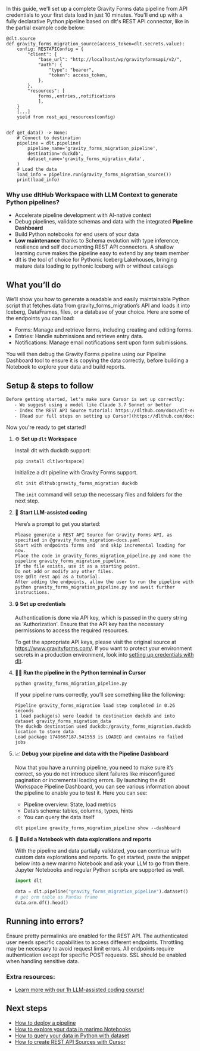 In this guide, we'll set up a complete Gravity Forms data pipeline from API credentials to your first data load in just 10 minutes. You'll end up with a fully declarative Python pipeline based on dlt's REST API connector, like in the partial example code below:

```python-outcome
@dlt.source
def gravity_forms_migration_source(access_token=dlt.secrets.value):
    config: RESTAPIConfig = {
        "client": {
            "base_url": "http://localhost/wp/gravityformsapi/v2/",
            "auth": {
                "type": "bearer",
                "token": access_token,
            },
        },
        "resources": [
            forms,,entries,,notifications
            ],
    }
    [...]
    yield from rest_api_resources(config)


def get_data() -> None:
    # Connect to destination
    pipeline = dlt.pipeline(
        pipeline_name='gravity_forms_migration_pipeline',
        destination='duckdb',
        dataset_name='gravity_forms_migration_data', 
    )
    # Load the data
    load_info = pipeline.run(gravity_forms_migration_source())
    print(load_info) 
```

### Why use dltHub Workspace with LLM Context to generate Python pipelines?

- Accelerate pipeline development with AI-native context
- Debug pipelines, validate schemas and data with the integrated **Pipeline Dashboard**
- Build Python notebooks for end users of your data
- **Low maintenance** thanks to Schema evolution with type inference, resilience and self documenting REST API connectors. A shallow learning curve makes the pipeline easy to extend by any team member
- dlt is the tool of choice for Pythonic Iceberg Lakehouses, bringing mature data loading to pythonic Iceberg with or without catalogs

## What you’ll do

We’ll show you how to generate a readable and easily maintainable Python script that fetches data from gravity_forms_migration’s API and loads it into Iceberg, DataFrames, files, or a database of your choice. Here are some of the endpoints you can load:

- Forms: Manage and retrieve forms, including creating and editing forms.
- Entries: Handle submissions and retrieve entry data.
- Notifications: Manage email notifications sent upon form submissions.

You will then debug the Gravity Forms pipeline using our Pipeline Dashboard tool to ensure it is copying the data correctly, before building a Notebook to explore your data and build reports.

## Setup & steps to follow

```default
Before getting started, let's make sure Cursor is set up correctly:
   - We suggest using a model like Claude 3.7 Sonnet or better
   - Index the REST API Source tutorial: https://dlthub.com/docs/dlt-ecosystem/verified-sources/rest_api/ and add it to context as **@dlt rest api**
   - [Read our full steps on setting up Cursor](https://dlthub.com/docs/dlt-ecosystem/llm-tooling/cursor-restapi#23-configuring-cursor-with-documentation)
```

Now you're ready to get started!

1. ⚙️ **Set up `dlt` Workspace**
    
    Install dlt with duckdb support:
    ```shell
    pip install dlt[workspace]
    ```

    Initialize a dlt pipeline with Gravity Forms support.
    ```shell
    dlt init dlthub:gravity_forms_migration duckdb
    ```

    The `init` command will setup the necessary files and folders for the next step.
    
2. 🤠 **Start LLM-assisted coding**
    
    Here’s a prompt to get you started:
    
    ```prompt
    Please generate a REST API Source for Gravity Forms API, as specified in @gravity_forms_migration-docs.yaml 
    Start with endpoints forms and  and skip incremental loading for now. 
    Place the code in gravity_forms_migration_pipeline.py and name the pipeline gravity_forms_migration_pipeline. 
    If the file exists, use it as a starting point. 
    Do not add or modify any other files. 
    Use @dlt rest api as a tutorial. 
    After adding the endpoints, allow the user to run the pipeline with python gravity_forms_migration_pipeline.py and await further instructions.
    ```

    
3. 🔒 **Set up credentials** 
    
    Authentication is done via API key, which is passed in the query string as 'Authorization'. Ensure that the API key has the necessary permissions to access the required resources.
    
    To get the appropriate API keys, please visit the original source at https://www.gravityforms.com/.
    If you want to protect your environment secrets in a production environment, look into [setting up credentials with dlt](https://dlthub.com/docs/walkthroughs/add_credentials).
    
4. 🏃‍♀️ **Run the pipeline in the Python terminal in Cursor**
    
    ```shell
    python gravity_forms_migration_pipeline.py
    ```
    
    If your pipeline runs correctly, you’ll see something like the following:
    
    ```shell
    Pipeline gravity_forms_migration load step completed in 0.26 seconds
    1 load package(s) were loaded to destination duckdb and into dataset gravity_forms_migration_data
    The duckdb destination used duckdb:/gravity_forms_migration.duckdb location to store data
    Load package 1749667187.541553 is LOADED and contains no failed jobs
    ```
    
5. 📈 **Debug your pipeline and data with the Pipeline Dashboard**

    Now that you have a running pipeline, you need to make sure it’s correct, so you do not introduce silent failures like misconfigured pagination or incremental loading errors. By launching the dlt Workspace Pipeline Dashboard, you can see various information about the pipeline to enable you to test it. Here you can see:
    - Pipeline overview: State, load metrics
    - Data’s schema: tables, columns, types, hints
    - You can query the data itself
    
    ```shell
    dlt pipeline gravity_forms_migration_pipeline show --dashboard
    ```
    
6. 🐍 **Build a Notebook with data explorations and reports**

    With the pipeline and data partially validated, you can continue with custom data explorations and reports. To get started, paste the snippet below into a new marimo Notebook and ask your LLM to go from there. Jupyter Notebooks and regular Python scripts are supported as well.

    
    ```python
    import dlt

   data = dlt.pipeline("gravity_forms_migration_pipeline").dataset()
   # get orm table as Pandas frame
   data.orm.df().head()
    ```

## Running into errors?

Ensure pretty permalinks are enabled for the REST API. The authenticated user needs specific capabilities to access different endpoints. Throttling may be necessary to avoid request limit errors. All endpoints require authentication except for specific POST requests. SSL should be enabled when handling sensitive data.

### Extra resources:

- [Learn more with our 1h LLM-assisted coding course!](https://www.youtube.com/watch?v=GGid70rnJuM)

## Next steps

- [How to deploy a pipeline](https://dlthub.com/docs/walkthroughs/deploy-a-pipeline)
- [How to explore your data in marimo Notebooks](https://dlthub.com/docs/general-usage/dataset-access/marimo)
- [How to query your data in Python with dataset](https://dlthub.com/docs/general-usage/dataset-access/dataset)
- [How to create REST API Sources with Cursor](https://dlthub.com/docs/dlt-ecosystem/llm-tooling/cursor-restapi)